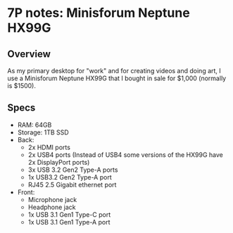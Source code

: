 # 7P notes: Minisforum Neptune HX99G

## Overview

As my primary desktop for "work" and for creating videos  and doing art, I use a Minisforum Neptune HX99G that I bought in sale for $1,000 (normally is $1500).

## Specs

* RAM: 64GB
* Storage: 1TB SSD
* Back:
  * 2x HDMI ports
  * 2x USB4 ports (Instead of USB4 some versions of the HX99G have 2x DisplayPort ports)
  * 3x USB 3.2 Gen2 Type-A ports
  * 1x USB3.2 Gen2 Type-A port
  * RJ45 2.5 Gigabit ethernet port
* Front:
  * Microphone jack
  * Headphone jack
  * 1x USB 3.1 Gen1 Type-C port
  * 1x USB 3.1 Gen1 Type-A port

